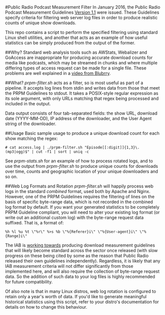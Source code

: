 #Public Radio Podcast Measurement Filter
In January 2016, the Public Radio Podcast Measurement Guidelines [Version 1.1](https://bit.ly/podcastguidelines) were issued. These Guidelines specify criteria for filtering web server log files in order to produce realistic counts of unique show downloads.

This repo contains a script to perform the specified filtering using standard Linux shell utilities, and another that acts as an example of how useful statistics can be simply produced from the output of the former.

##Why?
Standard web analysis tools such as AWStats, Webalizer and GoAccess are inappropriate for producing accurate download counts for media like podcasts, which may be streamed in chunks and where multiple differing types of access request can be made for a single file. These problems are well explained in a [video from Blubrry](http://www.powerpresspodcast.com/2016/01/23/deep-dive-on-blubrry-podcast-statistics/).

##What?
_prpm-filter.sh_ acts as a filter, so is most useful as part of a pipeline. It accepts log lines from stdin and writes data from those that meet the PRPM Guidelines to stdout. It takes a POSIX-style regular expression as its sole argument, with only URLs matching that regex being processed and included in the output.

Data output consists of four tab-separated fields: the show URL, download date (YYYY-MM-DD), IP address of the downloader, and the User Agent string of the downloader.

##Usage
Basic sample usage to produce a unique download count for each show matching the regex:

`# cat access.log | ./prpm-filter.sh "Episode[[:digit]]{1,3}\.(mp3|ogg)$" | cut -f1 | sort | uniq -c`

See _prpm-stats.sh_ for an example of how to process rotated logs, and to use the output from _prpm-filter.sh_ to produce unique counts for downloads over time, counts and geographic location of your unique downloaders and so on.

##Web Log Formats and Rotation
_prpm-filter.sh_ will happily process web logs in the standard _combined_ format, used both by Apache and Nginx. However, one of the PRPM Guidelines requires the filtering of lines on the basis of specific byte-range data, which is not recorded in the combined log format by default. If you want your generated statistics to be completely PRPM Guideline compliant, you will need to alter your existing log format (or write out an additional custom log) with the byte-range request data suffixed. That is, a format of:

`%h %l %u %t \"%r\" %>s %b \"%{Referer}i\" \"%{User-agent}i\" \"%{Range}i\"`

The IAB is [working towards](http://www.iab.com/councils-committees-task-forces-and-working-groups/?key=a0Gj000000UVMNHEA5) producing download measurement guidelines that will likely become standard across the sector once released (with slow progress on these being cited by some as the reason that Public Radio released their own guidelines independently). Regardless, it is likely that any IAB measurement criteria will not differ significantly from those implemented here, and will also require the collection of byte-range request data. So the addition of such data to your log files is highly recommended for future compatibility.

Of also note is that in many Linux distros, web log rotation is configured to retain only a year's worth of data. If you'd like to generate meaningful historical statistics using this script, refer to your distro's documentation for details on how to change this behaviour.